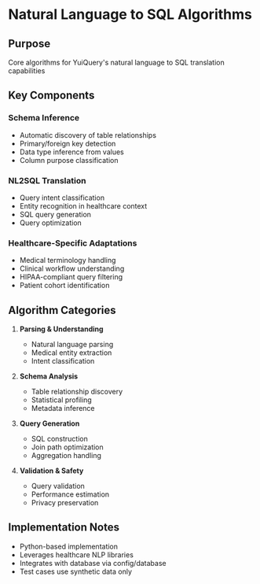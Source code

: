 # Natural Language to SQL Algorithms

## Purpose
Core algorithms for YuiQuery's natural language to SQL translation capabilities

## Key Components

### Schema Inference
- Automatic discovery of table relationships
- Primary/foreign key detection
- Data type inference from values
- Column purpose classification

### NL2SQL Translation
- Query intent classification
- Entity recognition in healthcare context
- SQL query generation
- Query optimization

### Healthcare-Specific Adaptations
- Medical terminology handling
- Clinical workflow understanding
- HIPAA-compliant query filtering
- Patient cohort identification

## Algorithm Categories

1. **Parsing & Understanding**
   - Natural language parsing
   - Medical entity extraction
   - Intent classification

2. **Schema Analysis**
   - Table relationship discovery
   - Statistical profiling
   - Metadata inference

3. **Query Generation**
   - SQL construction
   - Join path optimization
   - Aggregation handling

4. **Validation & Safety**
   - Query validation
   - Performance estimation
   - Privacy preservation

## Implementation Notes
- Python-based implementation
- Leverages healthcare NLP libraries
- Integrates with database via config/database
- Test cases use synthetic data only
